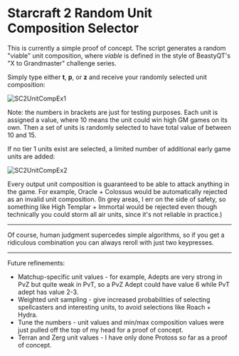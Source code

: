 # Starcraft 2 Random Unit Composition Selector

This is currently a simple proof of concept.  The script generates a random "viable" unit composition, where *viable* is defined in the style of BeastyQT's "X to Grandmaster" challenge series.

Simply type either **t**, **p**, or **z** and receive your randomly selected unit composition:

![SC2UnitCompEx1](https://user-images.githubusercontent.com/37650759/114107400-ccdc6400-9885-11eb-94fe-28782e5093ec.gif)

Note: the numbers in brackets are just for testing purposes.  Each unit is assigned a value, where 10 means the unit could win high GM games on its own.  Then a set of units is randomly selected to have total value of between 10 and 15.

If no tier 1 units exist are selected, a limited number of additional early game units are added:

![SC2UnitCompEx2](https://user-images.githubusercontent.com/37650759/114108153-5f313780-9887-11eb-862b-512fea606214.gif)

Every output unit composition is guaranteed to be able to attack anything in the game.  For example, Oracle + Colossus would be automatically rejected as an invalid unit composition.  (In grey areas, I err on the side of safety, so something like High Templar + Immortal would be rejected even though technically you could storm all air units, since it's not reliable in practice.)

---

Of course, human judgment supercedes simple algorithms, so if you get a ridiculous combination you can always reroll with just two keypresses.

---

Future refinements:
 * Matchup-specific unit values - for example, Adepts are very strong in PvZ but quite weak in PvT, so a PvZ Adept could have value 6 while PvT adept has value 2-3.
 * Weighted unit sampling - give increased probabilities of selecting spellcasters and interesting units, to avoid selections like Roach + Hydra.
 * Tune the numbers - unit values and min/max composition values were just pulled off the top of my head for a proof of concept.
 * Terran and Zerg unit values - I have only done Protoss so far as a proof of concept.
